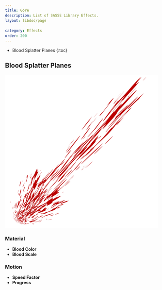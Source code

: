 ```yaml
---
title: Gore
description: List of SASSE Library Effects.
layout: libdoc/page

category: Effects
order: 200
---
```

- Blood Splatter Planes
{:toc}

## Blood Splatter Planes
![Blood Splatter Planes](/assets/Effects/Gore/Splatter_Spray_Planes_Preview.png)
### Material
- **Blood Color**
- **Blood Scale**

### Motion
- **Speed Factor**
- **Progress**
